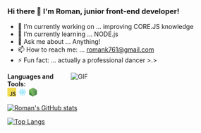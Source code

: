### Hi there 👋 I'm Roman, junior front-end developer! 

- 🔭 I’m currently working on ... improving CORE.JS knowledge 
- 🌱 I’m currently learning ... NODE.js
- 💬 Ask me about ... Anything!
- 📫 How to reach me: ... romank761@gmail.com
- ⚡ Fun fact: ... actually a professional dancer >.>

<img align="right" alt="GIF" src="https://raw.githubusercontent.com/rahul-jha98/rahul-jha98/main/techstack.gif" width="360px"/>

**Languages and Tools:**  
<code><img height="20" src="https://raw.githubusercontent.com/github/explore/80688e429a7d4ef2fca1e82350fe8e3517d3494d/topics/javascript/javascript.png"></code>
<code><img height="20" src="https://raw.githubusercontent.com/github/explore/80688e429a7d4ef2fca1e82350fe8e3517d3494d/topics/react/react.png"></code>
<code><img height="20" src="https://raw.githubusercontent.com/github/explore/80688e429a7d4ef2fca1e82350fe8e3517d3494d/topics/nodejs/nodejs.png"></code>    

[![Roman's GitHub stats](https://github-readme-stats.vercel.app/api?username=RomanKonopelko&show_icons=true&theme=gruvbox)](https://github.com/RomanKonopelko/github-readme-stats)

[![Top Langs](https://github-readme-stats.vercel.app/api/top-langs/?username=RomanKonopelko&layout=compact&show_icons=true&theme=gruvbox)](https://github.com/RomanKonopelko/github-readme-stats)
